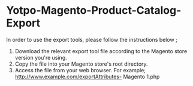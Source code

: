 # Yotpo-Magento-Product-Catalog-Export #

In order to use the export tools, please follow the instructions below ;
1. Download the relevant export tool file according to the Magento store version you're using.
2. Copy the file into your Magento store's root directory.
3. Access the file from your web browser.
  For example; http://www.example.com/exportAttributes- Magento 1.php
